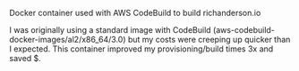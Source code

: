 Docker container used with AWS CodeBuild to build richanderson.io

I was originally using a standard image with CodeBuild (aws-codebuild-docker-images/al2/x86_64/3.0) but my costs were creeping up quicker than I expected. This container improved my provisioning/build times 3x and saved $.
